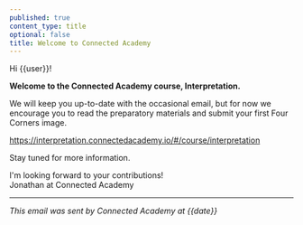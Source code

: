 ```yaml
---
published: true
content_type: title
optional: false
title: Welcome to Connected Academy
---
```

Hi {{user}}!

**Welcome to the Connected Academy course, Interpretation.**

We will keep you up-to-date with the occasional email, but for now we encourage you to read the preparatory materials and submit your first Four Corners image.

https://interpretation.connectedacademy.io/#/course/interpretation

Stay tuned for more information.

I'm looking forward to your contributions!\
Jonathan at Connected Academy

----
_This email was sent by Connected Academy at {{date}}_